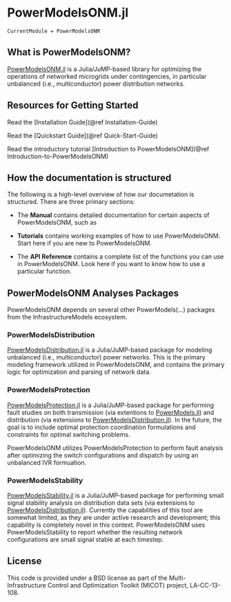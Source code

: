 # PowerModelsONM.jl

```@meta
CurrentModule = PowerModelsONM
```

## What is PowerModelsONM?

[PowerModelsONM.jl](https://github.com/lanl-ansi/PowerModelsONM.jl) is a Julia/JuMP-based library for optimizing the operations of networked microgrids under contingencies, in particular unbalanced (i.e., multiconductor) power distribution networks.

## Resources for Getting Started

Read the [Installation Guide](@ref Installation-Guide)

Read the [Quickstart Guide](@ref Quick-Start-Guide)

Read the introductory tutorial [Introduction to PowerModelsONM](@ref Introduction-to-PowerModelsONM)

## How the documentation is structured

The following is a high-level overview of how our documetation is structured. There are three primary sections:

- The __Manual__ contains detailed documentation for certain aspects of PowerModelsONM, such as

- __Tutorials__ contains working examples of how to use PowerModelsONM. Start here if you are new to PowerModelsONM.

- The __API Reference__ contains a complete list of the functions you can use in PowerModelsONM. Look here if you want to know how to use a particular function.

## PowerModelsONM Analyses Packages

PowerModelsONM depends on several other PowerModels(...) packages from the InfrastructureModels ecosystem.

### PowerModelsDistribution

[PowerModelsDistribution.jl](https://github.com/lanl-ansi/PowerModelsDistribution.jl) is a Julia/JuMP-based package for modeling unbalanced (i.e., multiconductor) power networks. This is the primary modeling framework utilized in PowerModelsONM, and contains the primary logic for optimization and parsing of network data.

### PowerModelsProtection

[PowerModelsProtection.jl](https://github.com/lanl-ansi/PowerModelsProtection.jl) is a Julia/JuMP-based package for performing fault studies on both transmission (via extentions to [PowerModels.jl](https://github.com/lanl-ansi/PowerModels.jl)) and distribution (via extensions to [PowerModelsDistribution.jl](https://github.com/lanl-ansi/PowerModelsDistribution.jl)). In the future, the goal is to include optimal protection coordination formulations and constraints for optimal switching problems.

PowerModelsONM utilizes PowerModelsProtection to perform fault analysis after optimizing the switch configurations and dispatch by using an unbalanced IVR formuation.

### PowerModelsStability

[PowerModelsStability.jl](https://github.com/lanl-ansi/PowerModelsStability.jl) is a Julia/JuMP-based package for performing small signal stability analysis on distribution data sets (via extensions to [PowerModelsDistribution.jl](https://github.com/lanl-ansi/PowerModelsDistribution.jl)). Currently the capabilities of this tool are somewhat limited, as they are under active research and development; this capability is completely novel in this context. PowerModelsONM uses PowerModelsStability to report whether the resulting network configurations are small signal stable at each timestep.

## License

This code is provided under a BSD license as part of the Multi-Infrastructure Control and Optimization Toolkit (MICOT) project, LA-CC-13-108.
